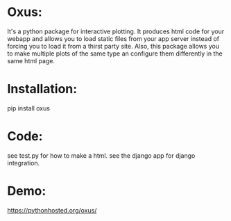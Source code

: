 # Oxus:
It's a python package for interactive plotting. It produces html code for your webapp and allows you to load static files from your app server instead of forcing you to load it from a thirst party site.
Also, this package allows you to make multiple plots of the same type an configure them differently in the same html page.

# Installation:
pip install oxus

# Code:
see test.py for how to make a html.
see the django app for django integration.

# Demo:
https://pythonhosted.org/oxus/

